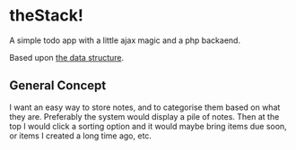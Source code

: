 # theStack!

A simple todo app with a little ajax magic and a php backaend.	

Based upon [the data structure][1]. 

## General Concept

I want an easy way to store notes, and to categorise them based on what they are. 
Preferably the system would display a pile of notes. 
Then at the top I would click a sorting option and it would maybe bring items due soon, or items I created a long time ago, etc.

 [1]: http://en.wikipedia.org/wiki/Stack_(data_structure)
